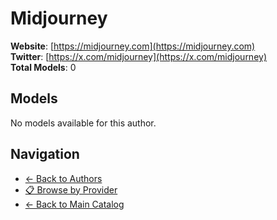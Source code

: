 # Midjourney

**Website**: [https://midjourney.com](https://midjourney.com)  
**Twitter**: [https://x.com/midjourney](https://x.com/midjourney)  
**Total Models**: 0

## Models

No models available for this author.

## Navigation

- [← Back to Authors](../README.md)
- [📋 Browse by Provider](../../providers/README.md)
- [← Back to Main Catalog](../../README.md)
